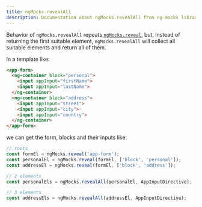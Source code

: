 ```yaml
---
title: ngMocks.revealAll
description: Documentation about ngMocks.revealAll from ng-mocks library
---
```


Behavior of `ngMocks.revealAll` repeats [`ngMocks.reveal`](./reveal.md),
but, instead of returning the first suitable element,
`ngMocks.revealAll` will collect all suitable elements and return all of them.

In a template like:

```html
<app-form>
  <ng-container block="personal">
    <input appInput="firstName">
    <input appInput="lastName">
  </ng-container>
  <ng-container block="address">
    <input appInput="street">
    <input appInput="city">
    <input appInput="country">
  </ng-container>
</app-form>
```

we can get the form, blocks and their inputs like:

```ts
// roots
const formEl = ngMocks.reveal('app-form');
const personalEl = ngMocks.reveal(formEl, ['block', 'personal']);
const addressEl = ngMocks.reveal(formEl, ['block', 'address']);

// 2 elements
const personalEls = ngMocks.revealAll(personalEl, AppInputDirective);

// 3 elements
const addressEls = ngMocks.revealAll(addressEl, AppInputDirective);
```
